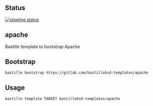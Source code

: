 ## Status
[![pipeline status](https://gitlab.com/bastillebsd-templates/apache/badges/master/pipeline.svg)](https://gitlab.com/bastillebsd-templates/apache/commits/master)

## apache
Bastille template to bootstrap Apache

## Bootstrap

```shell
bastille bootstrap https://gitlab.com/bastillebsd-templates/apache
```

## Usage

```shell
bastille template TARGET bastillebsd-templates/apache
```
